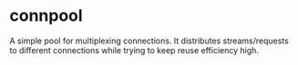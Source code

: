 # connpool

A simple pool for multiplexing connections. It distributes streams/requests to different connections while trying to keep reuse efficiency high.